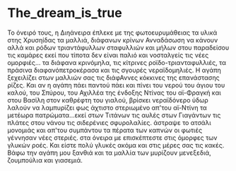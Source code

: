 # The_dream_is_true
Το όνειρό τους, η Διηάνειρα έπλεκε με της φωτοευρυμάθειας τα υλικά στης Χρυσηίδας τα μαλλιά, διάφανων κρίνων Ανναδάσωση να κάνουν αλλά και ρόδων τριαντάφυλλων σταφυλλιών και μήλων στου παραδείσου τις καμάρες εκεί που τίποτα δεν είναι παλιό και νοσταλγείς τις νέες ομορφιές...
τα διάφανα κρινόμηλα, τις κίτρινες ροϊδο-τριανταφυλλιές, τα πράσινα διαφανόπετροκέρασα και τις σγουρές νεραϊδομηλιές. Η αγάπη ξεχειλίζει στων μαλλιών σας τις διάφΑννες κόκκινες της επανάστασης ρίζες. Και αν η αγάπη πάει παντού πάει και πίνει του νερού του άγιου του καλού, του Σπύρου, του Αχιλλέα της ένδοξης Ντίνας του αϊ-Φραγκή και στου Βασίλη στον καθρέφτη του γιαλού, βρίσκει νεραϊδόνερο ύδωρ λαλούν να λαμπυρίζει φως άχτιστο στεριωμένο απ'του αϊ-Ντίνη τα μετέωρα πατρώματα...εκεί στων Τιτάνων τις αυλές στων Γιαγάντων τις πλάτες στου νάνου τις σιδερένιες σφυρολαλίες.
άστραψε το ατσάλι μονομιάς και απ'του συμπάντου τα πέρατα των καπνών οι φωτιές γέννησαν νέες στεριές. στα όνειρα με επισκέπτεστε στις όμορφες των γλυκών ροές. Και είστε πολύ γλυκές ακόμα και στις μέρες σας τις κακές. Βάφω την αγάπη μου ξανθιά και τα μαλλία των μυρίζουν μενεξεδιά, ζουμπούλια και γιασεμιά.
